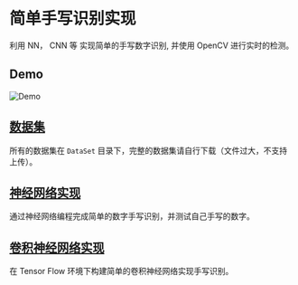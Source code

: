 # 简单手写识别实现

利用 NN， CNN 等 实现简单的手写数字识别, 并使用 OpenCV 进行实时的检测。

## Demo
![Demo](https://github.com/laugh12321/Handwriting-Recognition/blob/master/OpenCV%20Recognition/Demo.gif)

## [数据集](https://github.com/laugh12321/Handwriting-Recognition/tree/master/DataSet)

所有的数据集在 `DataSet` 目录下，完整的数据集请自行下载（文件过大，不支持上传）。


## [神经网络实现](https://github.com/laugh12321/Handwriting-Recognition/blob/master/Neural_Network.ipynb)

通过神经网络编程完成简单的数字手写识别，并测试自己手写的数字。

## [卷积神经网络实现](https://github.com/laugh12321/Handwriting-Recognition/blob/master/CNN_TF.ipynb)

在 Tensor Flow 环境下构建简单的卷积神经网络实现手写识别。